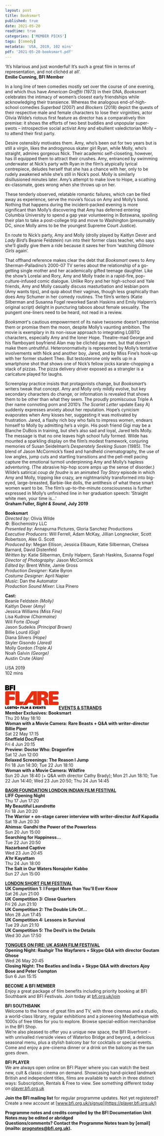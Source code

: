 ```yaml
---
layout: post
title: Booksmart
published: true
date: 2021-05-20
readtime: true
categories: ['MEMBER PICKS']
tags: [Comedy]
metadata: 'USA, 2019, 102 mins'
pdf: '2021-05-20-booksmart.pdf'
---
```

‘It’s hilarious and just wonderful! It’s such a great film in terms of representation, and not clichéd at all’.<br>
**Emilie Cunning, BFI Member**

In a long line of teen comedies mostly set over the course of one evening, and which thus have _American Graffiti_ (1973) in their DNA, _Booksmart_ celebrates the intimacy of women’s closest early friendships while acknowledging their transience. Whereas the analogous end-of-high-school comedies _Superbad_ (2007) and _Blockers_ (2018) depict the quests of their respective male and female characters to lose their virginities, actor Olivia Wilde’s riotous first feature as director has a comparatively thin premise: it shows the efforts of two best buddies and unpopular super-swots – introspective social activist Amy and ebullient valedictorian Molly – to attend their first party.

Desire ostensibly motivates them. Amy, who’s been out for two years but is still a virgin, likes the androgynous skater girl Ryan, while Molly, who’s straight, admires gorgeous Nick. Their academic self-closeting, however, has ill equipped them to attract their crushes. Amy, entranced by swimming underwater at Nick’s party with Ryan in the film’s atypically lyrical centrepiece, deludes herself that she has a chance with her, only to be rudely awakened while she’s still in Nick’s pool. Molly is similarly disillusioned minutes later. Amy’s attempt to make love to Hope, a scathing ex-classmate, goes wrong when she throws up on her.

These tenderly observed, relatable romantic failures, which can be filed away as experience, serve the movie’s focus on Amy and Molly’s bond. Nothing that happens during the incident-packed evening is more significant than Molly’s discovering that Amy has deferred entering Columbia University to spend a gap year volunteering in Botswana, spoiling their plan to take a post-college trip and move to Washington (presumably DC, since Molly aims to be the youngest Supreme Court Justice).

En route to Nick’s party, Amy and Molly (drolly played by Kaitlyn Dever and _Lady Bird_’s Beanie Feldstein) run into their former class teacher, who says she’ll gladly give them a ride because it saves her from ‘watching _Gilmore  Girls_ again’.

That offhand reference makes clear the debt that _Booksmart_ owes to Amy Sherman-Palladino’s 2000-07 TV series about the relationship of a go-getting single mother and her academically gifted teenage daughter. Like the show’s Lorelai and Rory, Amy and Molly trade in a rapid-fire, pop-culture-infused comic dialogue. Unlike Rory and her high-school and Yale friends, Amy and Molly casually discuss masturbation and lesbian porn (Amy wants tips), and quip about their vaginas, though less graphically than does Amy Schumer in her comedy routines. The film’s writers (Katie Silberman and Susanna Fogel reworked Sarah Haskins and Emily Halpern’s original script) delight in puncturing taboos about female sexuality. The pungent one-liners need to be heard, not read in a review.

_Booksmart_'s cautious empowerment of its naive twosome doesn’t patronise them or promise them the moon, despite Molly’s vaunting ambition. The movie is exemplary in its non-issue approach to integrating LGBTQ characters, especially Amy and the loner Hope. Theatre-mad George and his flamboyant boyfriend Alan may be clichéd gay men, but that doesn’t make them untruthful. Heteronormativity is represented by Molly’s tentative involvements with Nick and another boy, Jared, and by Miss Fine’s hook-up with her former student Theo. But testosterone only wells up in a smartphone shot that shows one of Nick’s fellow jocks karate-chopping a stack of pizzas. The pizza delivery driver exposed as a strangler is a caricature played for laughs.

Screenplay practice insists that protagonists change, but _Booksmart_’s writers tweak that concept. Amy and Molly only mildly evolve, but key secondary characters do change, or information is revealed that shows them to be other than what they seem. The proudly promiscuous Triple A (her name connoting porn and 2010’s _The Scarlet Letter_ update Easy A) suddenly expresses anxiety about her reputation. Hope’s cynicism evaporates when Amy kisses her, suggesting it was motivated by frustration. Jared, a flashy rich boy who fails to impress women, endears himself to Molly by admitting he’s a virgin. His posh friend Gigi may be a Blanche DuBois in training, but she’s also sad and loyal, Jared tells Molly. The message is that no one leaves high school fully formed. Wilde has mounted a sparkling display on the film’s modest framework, conjuring memories of Susan Seidelman’s _Desperately Seeking Susan_ (1985). The blend of Jason McCormick’s fixed and handheld cinematography, the use of low angles, jump cuts and startling transitions and the pell-mell pacing capture the emotional turmoil underpinning Amy and Molly’s hapless adventuring. (The abrasive hip-hop score amps up the sense of disorder.) Wilde’s satirical _coup de foudre_ is an animated _Toy Story_ episode in which Amy and Molly, tripping like crazy, are nightmarishly transformed into big-eyed, large-breasted, Barbie-like dolls, the antithesis of what these smart women want to be. The film’s up-to-the-minute consciousness is further expressed in Molly’s unfinished line in her graduation speech: ‘Straight white men, your  time is…’<br>
**Graham Fuller, _Sight & Sound_, July 2019**



**Booksmart**<br>
_Directed by_: Olivia Wilde<br>
©: Biochemistry LLC<br>
_Presented by_: Annapurna Pictures, Gloria Sanchez Productions<br>
_Executive Producers_: Will Ferrell, Adam McKay, Jillian Longnecker, Scott Robertson, Alex G. Scott<br>
_Produced by_: Megan Ellison, Jessica Elbaum, Katie Silberman, Chelsea Barnard, David Distenfeld<br>
_Written by_: Katie Silberman, Emily Halpern, Sarah Haskins, Susanna Fogel<br>
_Director of Photography_: Jason McCormick<br>
_Edited by_: Brent White, Jamie Gross<br>
_Production Designer_: Katie Byron<br>
_Costume Designer_: April Napier<br>
_Music_: Dan the Automator<br>
_Production Sound Mixer_: Lisa Pinero<br>

**Cast:**<br> 
Beanie Feldstein _(Molly)_<br>
Kaitlyn Dever _(Amy)_<br>
Jessica Williams _(Miss Fine)_<br>
Lisa Kudrow _(Charmaine)_<br>
Will Forte _(Doug)_<br>
Jason Sudeikis _(Principal Brown)_<br>
Billie Lourd _(Gigi)_<br>
Diana Silvers _(Hope)_<br>
Skyler Gisondo _(Jared)_<br>
Molly Gordon _(Triple A)_<br>
Noah Galvin _(George)_<br>
Austin Crute _(Alan)_<br>

USA 2019<br>
102 mins<br>
<br>


<img style="float: left;" src="/img/flare-logo-2020-01.png" alt="Flare logo 2020" title="Flare logo 2020">
<br><br><br>


[**EVENTS & STRANDS**](https://whatson.bfi.org.uk/Online/default.asp?BOparam::WScontent::loadArticle::permalink=previews&BOparam::WScontent::loadArticle::context_id=)<br>
**Member Exclusives: Booksmart**<br>
Thu 20 May 18:10<br>
**Woman with a Movie Camera: Rare Beasts + Q&A with writer-director Billie Piper**<br>
Sat 22 May 17:15<br>
**Sheffield Doc/Fest**<br>
Fri 4 Jun 20:15<br>
**Preview: Doctor Who: Dragonfire**<br>
Sat 12 Jun 12:00<br>
**Relaxed Screenings: The Reason I Jump**<br>
Fri 18 Jun 14:30; Tue 22 Jun 18:10<br>
**Woman with a Movie Camera: Wildfire**<br>
Sun 20 Jun 18:40 (+ Q&A with director Cathy Brady); Mon 21 Jun 18:10; Tue 22 Jun 14:40; Wed 23 Jun 20:50; Thu 24 Jun 14:45<br>


[**BAGRI FOUNDATION LONDON INDIAN FILM FESTIVAL**](https://whatson.bfi.org.uk/Online/default.asp?BOparam::WScontent::loadArticle::permalink=liff2021&BOparam::WScontent::loadArticle::context_id=)<br>
**LIFF Opening Night**<br>
Thu 17 Jun 17:20<br>
**My Beautiful Laundrette**<br>
Fri 18 Jun 20:20<br>
**The Warrior + on-stage career interview with writer-director Asif Kapadia**<br>
Sat 19 Jun 20:30<br>
**Ahimsa: Gandhi the Power of the Powerless**<br>
Sun 20 Jun 15:00<br>
**Searching for Happiness…**<br>
Tue 22 Jun 20:50<br>
**Nazarband Captive**<br>
Wed 23 Jun 20:45<br>
**A’hr Kayattam**<br>
Thu 24 Jun 18:00<br>
**The Salt in Our Waters Nonajoler Kabbo**<br>
Sun 27 Jun 15:00<br>


[**LONDON SHORT FILM FESTIVAL**](https://whatson.bfi.org.uk/Online/default.asp?BOparam::WScontent::loadArticle::permalink=londonshortfilmfestival2021&BOparam::WScontent::loadArticle::context_id=)<br>
**UK Competition 1: I Forgot More than You’ll Ever Know**<br>
Sat 26 Jun 21:00<br>
**UK Competition 3: Close Quarters**<br>
Fri 26 Jun 21:10<br>
**UK Competition 2: The Double Life Of…**<br>
Mon 28 Jun 17:45<br>
**UK Competition 4: Lessons in Survival**<br>
Tue 29 Jun 21:10<br>
**UK Competition 5: The Devil’s in the Details**<br>
Wed 30 Jun 17:50<br>


[**TONGUES ON FIRE: UK ASIAN FILM FESTIVAL**](https://whatson.bfi.org.uk/Online/default.asp?BOparam::WScontent::loadArticle::permalink=tonguesonfire&BOparam::WScontent::loadArticle::context_id=)<br>
**Opening Night: Raahgir The Wayfarers + Skype Q&A with director Goutam Ghose**<br>
Wed 26 May 20:45<br>
**Closing Night: The Beatles and India + Skype Q&A with directors Ajoy Bose and Peter Compton**<br>
Sun 6 Jun 15:15<br>


**BECOME A BFI MEMBER**<br>
Enjoy a great package of film benefits including priority booking at BFI Southbank and BFI Festivals. Join today at [bfi.org.uk/join](https://www.bfi.org.uk/become-bfi-member)

**BFI SOUTHBANK**<br>
Welcome to the home of great film and TV, with three cinemas and a studio, a world-class library, regular exhibitions and a pioneering Mediatheque with 1000s of free titles for you to explore. Browse special-edition merchandise in the BFI Shop.<br>
We’re also pleased to offer you a unique new space, the BFI Riverfront – with unrivalled riverside views of Waterloo Bridge and beyond, a delicious seasonal menu, plus a stylish balcony bar for cocktails or special events. Come and enjoy a pre-cinema dinner or a drink on the balcony as the sun goes down.

**BFI PLAYER**<br>
We are always open online on BFI Player where you can watch the best new, cult & classic cinema on demand. Showcasing hand-picked landmark British and independent titles, films are available to watch in three distinct ways: Subscription, Rentals & Free to view. See something different today on [player.bfi.org.uk](https://player.bfi.org.uk/)

**Join the BFI mailing list** for regular programme updates. Not yet registered? Create a new account at [www.bfi.org.uk/signup](https://player.bfi.org.uk/)

**Programme notes and credits compiled by the BFI Documentation Unit  
Notes may be edited or abridged  
Questions/comments? Contact the Programme Notes team by [email](mailto: prognotes@bfi.org.uk).**
